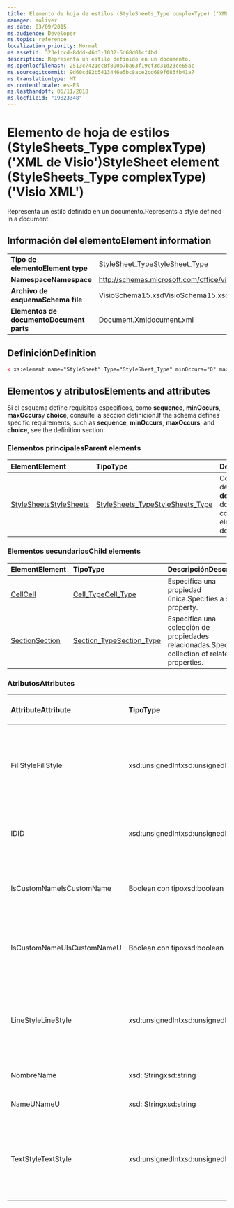 ```yaml
---
title: Elemento de hoja de estilos (StyleSheets_Type complexType) ('XML de Visio')
manager: soliver
ms.date: 03/09/2015
ms.audience: Developer
ms.topic: reference
localization_priority: Normal
ms.assetid: 323e1ccd-8ddd-46d3-1032-5d68d01cf4bd
description: Representa un estilo definido en un documento.
ms.openlocfilehash: 2513c7421dc8f890b7ba63f19cf3d31d23ce65ac
ms.sourcegitcommit: 9d60cd82b5413446e5bc8ace2cd689f683fb41a7
ms.translationtype: MT
ms.contentlocale: es-ES
ms.lasthandoff: 06/11/2018
ms.locfileid: "19823348"
---
```

# <a name="stylesheet-element-stylesheetstype-complextype-visio-xml"></a><span data-ttu-id="d8451-103">Elemento de hoja de estilos (StyleSheets_Type complexType) ('XML de Visio')</span><span class="sxs-lookup"><span data-stu-id="d8451-103">StyleSheet element (StyleSheets_Type complexType) ('Visio XML')</span></span>

<span data-ttu-id="d8451-104">Representa un estilo definido en un documento.</span><span class="sxs-lookup"><span data-stu-id="d8451-104">Represents a style defined in a document.</span></span>
  
## <a name="element-information"></a><span data-ttu-id="d8451-105">Información del elemento</span><span class="sxs-lookup"><span data-stu-id="d8451-105">Element information</span></span>

|||
|:-----|:-----|
|<span data-ttu-id="d8451-106">**Tipo de elemento**</span><span class="sxs-lookup"><span data-stu-id="d8451-106">**Element type**</span></span> <br/> |[<span data-ttu-id="d8451-107">StyleSheet_Type</span><span class="sxs-lookup"><span data-stu-id="d8451-107">StyleSheet_Type</span></span>](stylesheet_type-complextypevisio-xml.md) <br/> |
|<span data-ttu-id="d8451-108">**Namespace**</span><span class="sxs-lookup"><span data-stu-id="d8451-108">**Namespace**</span></span> <br/> |http://schemas.microsoft.com/office/visio/2012/main  <br/> |
|<span data-ttu-id="d8451-109">**Archivo de esquema**</span><span class="sxs-lookup"><span data-stu-id="d8451-109">**Schema file**</span></span> <br/> |<span data-ttu-id="d8451-110">VisioSchema15.xsd</span><span class="sxs-lookup"><span data-stu-id="d8451-110">VisioSchema15.xsd</span></span>  <br/> |
|<span data-ttu-id="d8451-111">**Elementos de documento**</span><span class="sxs-lookup"><span data-stu-id="d8451-111">**Document parts**</span></span> <br/> |<span data-ttu-id="d8451-112">Document.Xml</span><span class="sxs-lookup"><span data-stu-id="d8451-112">document.xml</span></span>  <br/> |
   
## <a name="definition"></a><span data-ttu-id="d8451-113">Definición</span><span class="sxs-lookup"><span data-stu-id="d8451-113">Definition</span></span>

```XML
< xs:element name="StyleSheet" Type="StyleSheet_Type" minOccurs="0" maxOccurs="unbounded" ></xs:element >
```

## <a name="elements-and-attributes"></a><span data-ttu-id="d8451-114">Elementos y atributos</span><span class="sxs-lookup"><span data-stu-id="d8451-114">Elements and attributes</span></span>

<span data-ttu-id="d8451-115">Si el esquema define requisitos específicos, como **sequence**, **minOccurs**, **maxOccurs**y **choice**, consulte la sección definición.</span><span class="sxs-lookup"><span data-stu-id="d8451-115">If the schema defines specific requirements, such as **sequence**, **minOccurs**, **maxOccurs**, and **choice**, see the definition section.</span></span> 
  
### <a name="parent-elements"></a><span data-ttu-id="d8451-116">Elementos principales</span><span class="sxs-lookup"><span data-stu-id="d8451-116">Parent elements</span></span>

|<span data-ttu-id="d8451-117">**Element**</span><span class="sxs-lookup"><span data-stu-id="d8451-117">**Element**</span></span>|<span data-ttu-id="d8451-118">**Tipo**</span><span class="sxs-lookup"><span data-stu-id="d8451-118">**Type**</span></span>|<span data-ttu-id="d8451-119">**Descripción**</span><span class="sxs-lookup"><span data-stu-id="d8451-119">**Description**</span></span>|
|:-----|:-----|:-----|
|[<span data-ttu-id="d8451-120">StyleSheets</span><span class="sxs-lookup"><span data-stu-id="d8451-120">StyleSheets</span></span>](stylesheets-element-visiodocument_type-complextypevisio-xml.md) <br/> |[<span data-ttu-id="d8451-121">StyleSheets_Type</span><span class="sxs-lookup"><span data-stu-id="d8451-121">StyleSheets_Type</span></span>](stylesheets_type-complextypevisio-xml.md) <br/> |<span data-ttu-id="d8451-122">Contiene una colección de elementos de la **hoja de estilos** para el documento.</span><span class="sxs-lookup"><span data-stu-id="d8451-122">Contains a collection of **StyleSheet** elements for the document.</span></span>  <br/> |
   
### <a name="child-elements"></a><span data-ttu-id="d8451-123">Elementos secundarios</span><span class="sxs-lookup"><span data-stu-id="d8451-123">Child elements</span></span>

|<span data-ttu-id="d8451-124">**Element**</span><span class="sxs-lookup"><span data-stu-id="d8451-124">**Element**</span></span>|<span data-ttu-id="d8451-125">**Tipo**</span><span class="sxs-lookup"><span data-stu-id="d8451-125">**Type**</span></span>|<span data-ttu-id="d8451-126">**Descripción**</span><span class="sxs-lookup"><span data-stu-id="d8451-126">**Description**</span></span>|
|:-----|:-----|:-----|
|[<span data-ttu-id="d8451-127">Cell</span><span class="sxs-lookup"><span data-stu-id="d8451-127">Cell</span></span>](cell-elementvisio-xml.md) <br/> |[<span data-ttu-id="d8451-128">Cell_Type</span><span class="sxs-lookup"><span data-stu-id="d8451-128">Cell_Type</span></span>](cell_type-complextypevisio-xml.md) <br/> |<span data-ttu-id="d8451-129">Especifica una propiedad única.</span><span class="sxs-lookup"><span data-stu-id="d8451-129">Specifies a single property.</span></span>  <br/> |
|[<span data-ttu-id="d8451-130">Section</span><span class="sxs-lookup"><span data-stu-id="d8451-130">Section</span></span>](section-element-sheet_type-complextypevisio-xml.md) <br/> |[<span data-ttu-id="d8451-131">Section_Type</span><span class="sxs-lookup"><span data-stu-id="d8451-131">Section_Type</span></span>](section_type-complextypevisio-xml.md) <br/> |<span data-ttu-id="d8451-132">Especifica una colección de propiedades relacionadas.</span><span class="sxs-lookup"><span data-stu-id="d8451-132">Specifies a collection of related properties.</span></span>  <br/> |
   
### <a name="attributes"></a><span data-ttu-id="d8451-133">Atributos</span><span class="sxs-lookup"><span data-stu-id="d8451-133">Attributes</span></span>

|<span data-ttu-id="d8451-134">**Attribute**</span><span class="sxs-lookup"><span data-stu-id="d8451-134">**Attribute**</span></span>|<span data-ttu-id="d8451-135">**Tipo**</span><span class="sxs-lookup"><span data-stu-id="d8451-135">**Type**</span></span>|<span data-ttu-id="d8451-136">**Obligatorio**</span><span class="sxs-lookup"><span data-stu-id="d8451-136">**Required**</span></span>|<span data-ttu-id="d8451-137">**Descripción**</span><span class="sxs-lookup"><span data-stu-id="d8451-137">**Description**</span></span>|<span data-ttu-id="d8451-138">**Valores posibles**</span><span class="sxs-lookup"><span data-stu-id="d8451-138">**Possible values**</span></span>|
|:-----|:-----|:-----|:-----|:-----|
|<span data-ttu-id="d8451-139">FillStyle</span><span class="sxs-lookup"><span data-stu-id="d8451-139">FillStyle</span></span>  <br/> |<span data-ttu-id="d8451-140">xsd:unsignedInt</span><span class="sxs-lookup"><span data-stu-id="d8451-140">xsd:unsignedInt</span></span>  <br/> |<span data-ttu-id="d8451-141">opcional</span><span class="sxs-lookup"><span data-stu-id="d8451-141">optional</span></span>  <br/> |<span data-ttu-id="d8451-142">El identificador del elemento de hoja de estilos desde la que hereda este estilo de formato de relleno.</span><span class="sxs-lookup"><span data-stu-id="d8451-142">The ID of the StyleSheet element from which this style inherits fill formatting.</span></span>  <br/> |<span data-ttu-id="d8451-143">Valores del tipo xsd:unsignedInt.</span><span class="sxs-lookup"><span data-stu-id="d8451-143">Values of the xsd:unsignedInt type.</span></span>  <br/> |
|<span data-ttu-id="d8451-144">ID</span><span class="sxs-lookup"><span data-stu-id="d8451-144">ID</span></span>  <br/> |<span data-ttu-id="d8451-145">xsd:unsignedInt</span><span class="sxs-lookup"><span data-stu-id="d8451-145">xsd:unsignedInt</span></span>  <br/> |<span data-ttu-id="d8451-146">necesario</span><span class="sxs-lookup"><span data-stu-id="d8451-146">required</span></span>  <br/> |<span data-ttu-id="d8451-147">Identificador único del elemento dentro de su elemento primario.</span><span class="sxs-lookup"><span data-stu-id="d8451-147">The unique ID of the element within its parent element.</span></span>  <br/> |<span data-ttu-id="d8451-148">Valores del tipo xsd:unsignedInt.</span><span class="sxs-lookup"><span data-stu-id="d8451-148">Values of the xsd:unsignedInt type.</span></span>  <br/> |
|<span data-ttu-id="d8451-149">IsCustomName</span><span class="sxs-lookup"><span data-stu-id="d8451-149">IsCustomName</span></span>  <br/> |<span data-ttu-id="d8451-150">Boolean con tipo</span><span class="sxs-lookup"><span data-stu-id="d8451-150">xsd:boolean</span></span>  <br/> |<span data-ttu-id="d8451-151">opcional</span><span class="sxs-lookup"><span data-stu-id="d8451-151">optional</span></span>  <br/> |<span data-ttu-id="d8451-152">Indica si el nombre se ha personalizado por el usuario.</span><span class="sxs-lookup"><span data-stu-id="d8451-152">Indicates whether the name has been customized by the user.</span></span>  <br/> |<span data-ttu-id="d8451-153">Valores del tipo Boolean con tipo.</span><span class="sxs-lookup"><span data-stu-id="d8451-153">Values of the xsd:boolean type.</span></span>  <br/> |
|<span data-ttu-id="d8451-154">IsCustomNameU</span><span class="sxs-lookup"><span data-stu-id="d8451-154">IsCustomNameU</span></span>  <br/> |<span data-ttu-id="d8451-155">Boolean con tipo</span><span class="sxs-lookup"><span data-stu-id="d8451-155">xsd:boolean</span></span>  <br/> |<span data-ttu-id="d8451-156">opcional</span><span class="sxs-lookup"><span data-stu-id="d8451-156">optional</span></span>  <br/> |<span data-ttu-id="d8451-157">Indica si el nombre universal se ha personalizado por el usuario.</span><span class="sxs-lookup"><span data-stu-id="d8451-157">Indicates whether the universal name has been customized by the user.</span></span>  <br/> |<span data-ttu-id="d8451-158">Valores del tipo Boolean con tipo.</span><span class="sxs-lookup"><span data-stu-id="d8451-158">Values of the xsd:boolean type.</span></span>  <br/> |
|<span data-ttu-id="d8451-159">LineStyle</span><span class="sxs-lookup"><span data-stu-id="d8451-159">LineStyle</span></span>  <br/> |<span data-ttu-id="d8451-160">xsd:unsignedInt</span><span class="sxs-lookup"><span data-stu-id="d8451-160">xsd:unsignedInt</span></span>  <br/> |<span data-ttu-id="d8451-161">opcional</span><span class="sxs-lookup"><span data-stu-id="d8451-161">optional</span></span>  <br/> |<span data-ttu-id="d8451-162">El identificador del elemento de hoja de estilos desde la que hereda este estilo de formato de línea.</span><span class="sxs-lookup"><span data-stu-id="d8451-162">The ID of the StyleSheet element from which this style inherits line formatting.</span></span>  <br/> |<span data-ttu-id="d8451-163">Valores del tipo xsd:unsignedInt.</span><span class="sxs-lookup"><span data-stu-id="d8451-163">Values of the xsd:unsignedInt type.</span></span>  <br/> |
|<span data-ttu-id="d8451-164">Nombre</span><span class="sxs-lookup"><span data-stu-id="d8451-164">Name</span></span>  <br/> |<span data-ttu-id="d8451-165">xsd: String</span><span class="sxs-lookup"><span data-stu-id="d8451-165">xsd:string</span></span>  <br/> |<span data-ttu-id="d8451-166">opcional</span><span class="sxs-lookup"><span data-stu-id="d8451-166">optional</span></span>  <br/> |<span data-ttu-id="d8451-167">El nombre del elemento.</span><span class="sxs-lookup"><span data-stu-id="d8451-167">The name of the element.</span></span>  <br/> |<span data-ttu-id="d8451-168">Valores del tipo XSD: String.</span><span class="sxs-lookup"><span data-stu-id="d8451-168">Values of the xsd:string type.</span></span>  <br/> |
|<span data-ttu-id="d8451-169">NameU</span><span class="sxs-lookup"><span data-stu-id="d8451-169">NameU</span></span>  <br/> |<span data-ttu-id="d8451-170">xsd: String</span><span class="sxs-lookup"><span data-stu-id="d8451-170">xsd:string</span></span>  <br/> |<span data-ttu-id="d8451-171">opcional</span><span class="sxs-lookup"><span data-stu-id="d8451-171">optional</span></span>  <br/> |<span data-ttu-id="d8451-172">El nombre universal del elemento.</span><span class="sxs-lookup"><span data-stu-id="d8451-172">The universal name of the element.</span></span>  <br/> |<span data-ttu-id="d8451-173">Valores del tipo XSD: String.</span><span class="sxs-lookup"><span data-stu-id="d8451-173">Values of the xsd:string type.</span></span>  <br/> |
|<span data-ttu-id="d8451-174">TextStyle</span><span class="sxs-lookup"><span data-stu-id="d8451-174">TextStyle</span></span>  <br/> |<span data-ttu-id="d8451-175">xsd:unsignedInt</span><span class="sxs-lookup"><span data-stu-id="d8451-175">xsd:unsignedInt</span></span>  <br/> |<span data-ttu-id="d8451-176">opcional</span><span class="sxs-lookup"><span data-stu-id="d8451-176">optional</span></span>  <br/> |<span data-ttu-id="d8451-177">El identificador del elemento de hoja de estilos desde la que hereda este estilo de formato de texto.</span><span class="sxs-lookup"><span data-stu-id="d8451-177">The ID of the StyleSheet element from which this style inherits text formatting.</span></span>  <br/> |<span data-ttu-id="d8451-178">Valores del tipo xsd:unsignedInt.</span><span class="sxs-lookup"><span data-stu-id="d8451-178">Values of the xsd:unsignedInt type.</span></span>  <br/> |
   

